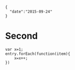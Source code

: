 ```
{
  "date":"2015-09-24"
}
```
# Second

```
var x=1;
entry.forEach(function(item){
    x=x++;
})
```